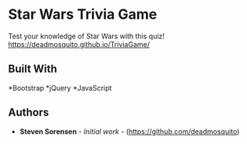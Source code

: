 # Star Wars Trivia Game

Test your knowledge of Star Wars with this quiz! https://deadmosquito.github.io/TriviaGame/

## Built With

*Bootstrap
*jQuery
*JavaScript

## Authors

* **Steven Sorensen** - *Initial work* - (https://github.com/deadmosquito)
